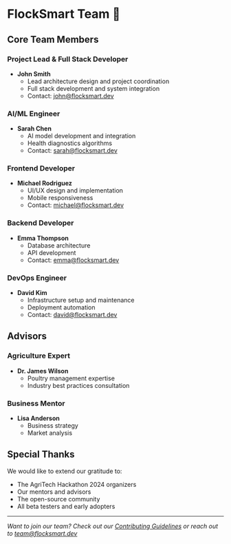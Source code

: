 # FlockSmart Team 🐔

## Core Team Members

### Project Lead & Full Stack Developer
- **John Smith**
  - Lead architecture design and project coordination
  - Full stack development and system integration
  - Contact: john@flocksmart.dev

### AI/ML Engineer
- **Sarah Chen**
  - AI model development and integration
  - Health diagnostics algorithms
  - Contact: sarah@flocksmart.dev

### Frontend Developer
- **Michael Rodriguez**
  - UI/UX design and implementation
  - Mobile responsiveness
  - Contact: michael@flocksmart.dev

### Backend Developer
- **Emma Thompson**
  - Database architecture
  - API development
  - Contact: emma@flocksmart.dev

### DevOps Engineer
- **David Kim**
  - Infrastructure setup and maintenance
  - Deployment automation
  - Contact: david@flocksmart.dev

## Advisors

### Agriculture Expert
- **Dr. James Wilson**
  - Poultry management expertise
  - Industry best practices consultation

### Business Mentor
- **Lisa Anderson**
  - Business strategy
  - Market analysis

## Special Thanks

We would like to extend our gratitude to:
- The AgriTech Hackathon 2024 organizers
- Our mentors and advisors
- The open-source community
- All beta testers and early adopters

---

*Want to join our team? Check out our [Contributing Guidelines](CONTRIBUTING.md) or reach out to team@flocksmart.dev*